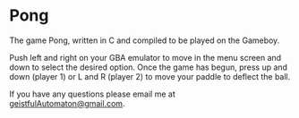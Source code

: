 # Pong
The game Pong, written in C and compiled to be played on the Gameboy.

Push left and right on your GBA emulator to move in the menu screen and down to select the desired option.
Once the game has begun, press up and down (player 1) or L and R (player 2) to move your paddle to deflect the ball.

If you have any questions please email me at geistfulAutomaton@gmail.com.
